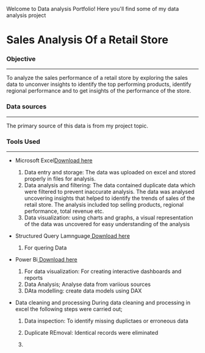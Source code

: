 Welcome to Data analysis Portfolio! Here you'll find some of my data analysis project

# Sales Analysis Of a Retail Store

### Objective
----
To analyze the sales performance of a retail store by exploring the sales data to unconver insights to identify the top performing products, identify regional performance and to get insights of the performance of the store.

### Data sources
---
The primary source of this data is from my project topic.

### Tools Used
---
- Microsoft Excel[Download here](https:www.microsoft.com)
  1. Data entry and storage:
     The data was uploaded on excel and stored properly in files for analysis.
  2. Data analysis and filtering:
     The data contained duplicate data which were filtered to prevent inaccurate analysis. The data was analysed uncovering 
     insights that helped to identify the trends of sales of the 
     retail store. The analysis included top selling products, regional performance, total revenue etc.
  3. Data visualization:
     using charts and graphs, a visual representation of the data was uncovered for easy understanding of the analysis
   
- Structured Query Lamnguage[ Download here](http://www.microsoft.com)
  1. For quering Data
     
- Power Bi[ Download here](https://power-bi-desktop.en.softonic.com/download)
  1. For data visualization: For creating interactive dashboards and reports
  2. Data Analysis; Analyse data from variious sources
  3. DAta modelling: create data models using DAX
     
- Data cleaning and processing
  During data cleaning and processing in excel the following steps were carried out;
  1. Data inspection: To identify missing duplictaes or erroneous data
  2. Duplicate  REmoval: Identical records were eliminated
     
  4. 



  
